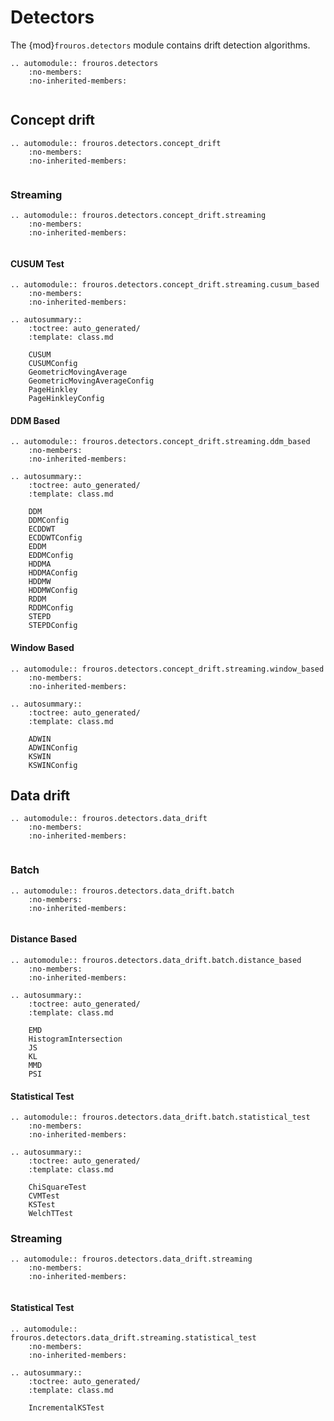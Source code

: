 # Detectors

The {mod}`frouros.detectors` module contains drift detection algorithms.

```{eval-rst}
.. automodule:: frouros.detectors
    :no-members:
    :no-inherited-members:
```

```{currentmodule} frouros.detectors
```

## Concept drift

```{eval-rst}
.. automodule:: frouros.detectors.concept_drift
    :no-members:
    :no-inherited-members:
```

```{currentmodule} frouros.detectors.concept_drift
```

### Streaming

```{eval-rst}
.. automodule:: frouros.detectors.concept_drift.streaming
    :no-members:
    :no-inherited-members:
```

```{currentmodule} frouros.detectors.concept_drift.streaming
```

#### CUSUM Test

```{eval-rst}
.. automodule:: frouros.detectors.concept_drift.streaming.cusum_based
    :no-members:
    :no-inherited-members:
```

```{eval-rst}
.. autosummary::
    :toctree: auto_generated/
    :template: class.md

    CUSUM
    CUSUMConfig
    GeometricMovingAverage
    GeometricMovingAverageConfig
    PageHinkley
    PageHinkleyConfig
```

#### DDM Based

```{eval-rst}
.. automodule:: frouros.detectors.concept_drift.streaming.ddm_based
    :no-members:
    :no-inherited-members:
```

```{eval-rst}
.. autosummary::
    :toctree: auto_generated/
    :template: class.md

    DDM
    DDMConfig
    ECDDWT
    ECDDWTConfig
    EDDM
    EDDMConfig
    HDDMA
    HDDMAConfig
    HDDMW
    HDDMWConfig
    RDDM
    RDDMConfig
    STEPD
    STEPDConfig
```

#### Window Based

```{eval-rst}
.. automodule:: frouros.detectors.concept_drift.streaming.window_based
    :no-members:
    :no-inherited-members:
```

```{eval-rst}
.. autosummary::
    :toctree: auto_generated/
    :template: class.md

    ADWIN
    ADWINConfig
    KSWIN
    KSWINConfig
```

## Data drift

```{eval-rst}
.. automodule:: frouros.detectors.data_drift
    :no-members:
    :no-inherited-members:
```

```{currentmodule} frouros.detectors.data_drift
```

### Batch

```{eval-rst}
.. automodule:: frouros.detectors.data_drift.batch
    :no-members:
    :no-inherited-members:
```

```{currentmodule} frouros.detectors.data_drift.batch
```

#### Distance Based

```{eval-rst}
.. automodule:: frouros.detectors.data_drift.batch.distance_based
    :no-members:
    :no-inherited-members:
```

```{eval-rst}
.. autosummary::
    :toctree: auto_generated/
    :template: class.md

    EMD
    HistogramIntersection
    JS
    KL
    MMD
    PSI
```

#### Statistical Test

```{eval-rst}
.. automodule:: frouros.detectors.data_drift.batch.statistical_test
    :no-members:
    :no-inherited-members:
```

```{eval-rst}
.. autosummary::
    :toctree: auto_generated/
    :template: class.md

    ChiSquareTest
    CVMTest
    KSTest
    WelchTTest
```

### Streaming

```{eval-rst}
.. automodule:: frouros.detectors.data_drift.streaming
    :no-members:
    :no-inherited-members:
```

```{currentmodule} frouros.detectors.data_drift.streaming
```

#### Statistical Test

```{eval-rst}
.. automodule:: frouros.detectors.data_drift.streaming.statistical_test
    :no-members:
    :no-inherited-members:
```

```{eval-rst}
.. autosummary::
    :toctree: auto_generated/
    :template: class.md

    IncrementalKSTest
```